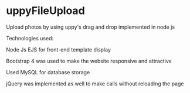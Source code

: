 # uppyFileUpload
Upload photos by using uppy's drag and drop implemented in node js

Technologies used:

Node Js
EJS for front-end template display

Bootstrap 4 was used to make the website responsive and attractive

Used MySQL for database storage

jQuery was implemented as well to make calls without reloading the page
